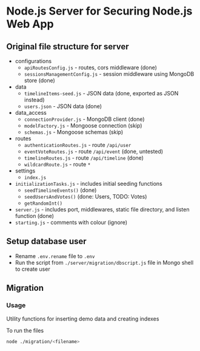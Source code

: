 # Node.js Server for Securing Node.js Web App

## Original file structure for server

- configurations
  - `apiRoutesConfig.js` - routes, cors middleware (done)
  - `sessionsManagementConfig.js` - session middleware using MongoDB store (done)
- data
  - `timelineItems-seed.js` - JSON data (done, exported as JSON instead)
  - `users.json` - JSON data (done)
- data_access
  - `connectionProvider.js` - MongoDB client (done)
  - `modelFactory.js` - Mongoose connection (skip)
  - `schemas.js` - Mongoose schemas (skip)
- routes
  - `authenticationRoutes.js` - route `/api/user`
  - `eventVoteRoutes.js` - route `/api/event` (done, untested)
  - `timelineRoutes.js` - route `/api/timeline` (done)
  - `wildcardRoute.js` - route `*`
- settings
  - `index.js`
- `initializationTasks.js` - includes initial seeding functions
  - `seedTimelineEvents()` (done)
  - `seedUsersAndVotes()` (done: Users, TODO: Votes)
  - `getRandomInt()`
- `server.js` - includes port, middlewares, static file directory, and listen function (done)
- `starting.js` - comments with colour (ignore)

## Setup database user

- Rename `.env.rename` file to `.env`
- Run the script from `./server/migration/dbscript.js` file in Mongo shell to create user

## Migration

### Usage

Utility functions for inserting demo data and creating indexes

To run the files

```bash
node ./migration/<filename>
```
